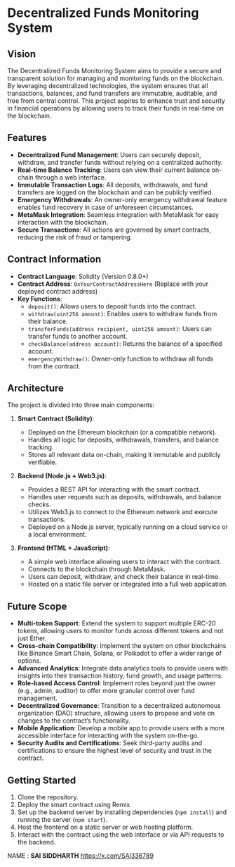# Decentralized Funds Monitoring System

## Vision
The Decentralized Funds Monitoring System aims to provide a secure and transparent solution for managing and monitoring funds on the blockchain. By leveraging decentralized technologies, the system ensures that all transactions, balances, and fund transfers are immutable, auditable, and free from central control. This project aspires to enhance trust and security in financial operations by allowing users to track their funds in real-time on the blockchain.

## Features
- **Decentralized Fund Management**: Users can securely deposit, withdraw, and transfer funds without relying on a centralized authority.
- **Real-time Balance Tracking**: Users can view their current balance on-chain through a web interface.
- **Immutable Transaction Logs**: All deposits, withdrawals, and fund transfers are logged on the blockchain and can be publicly verified.
- **Emergency Withdrawals**: An owner-only emergency withdrawal feature enables fund recovery in case of unforeseen circumstances.
- **MetaMask Integration**: Seamless integration with MetaMask for easy interaction with the blockchain.
- **Secure Transactions**: All actions are governed by smart contracts, reducing the risk of fraud or tampering.

## Contract Information
- **Contract Language**: Solidity (Version 0.8.0+)
- **Contract Address**: `0xYourContractAddressHere` (Replace with your deployed contract address)
- **Key Functions**:
  - `deposit()`: Allows users to deposit funds into the contract.
  - `withdraw(uint256 amount)`: Enables users to withdraw funds from their balance.
  - `transferFunds(address recipient, uint256 amount)`: Users can transfer funds to another account.
  - `checkBalance(address account)`: Returns the balance of a specified account.
  - `emergencyWithdraw()`: Owner-only function to withdraw all funds from the contract.

## Architecture
The project is divided into three main components:

1. **Smart Contract (Solidity)**:
   - Deployed on the Ethereum blockchain (or a compatible network).
   - Handles all logic for deposits, withdrawals, transfers, and balance tracking.
   - Stores all relevant data on-chain, making it immutable and publicly verifiable.

2. **Backend (Node.js + Web3.js)**:
   - Provides a REST API for interacting with the smart contract.
   - Handles user requests such as deposits, withdrawals, and balance checks.
   - Utilizes Web3.js to connect to the Ethereum network and execute transactions.
   - Deployed on a Node.js server, typically running on a cloud service or a local environment.

3. **Frontend (HTML + JavaScript)**:
   - A simple web interface allowing users to interact with the contract.
   - Connects to the blockchain through MetaMask.
   - Users can deposit, withdraw, and check their balance in real-time.
   - Hosted on a static file server or integrated into a full web application.

## Future Scope
- **Multi-token Support**: Extend the system to support multiple ERC-20 tokens, allowing users to monitor funds across different tokens and not just Ether.
- **Cross-chain Compatibility**: Implement the system on other blockchains like Binance Smart Chain, Solana, or Polkadot to offer a wider range of options.
- **Advanced Analytics**: Integrate data analytics tools to provide users with insights into their transaction history, fund growth, and usage patterns.
- **Role-based Access Control**: Implement roles beyond just the owner (e.g., admin, auditor) to offer more granular control over fund management.
- **Decentralized Governance**: Transition to a decentralized autonomous organization (DAO) structure, allowing users to propose and vote on changes to the contract’s functionality.
- **Mobile Application**: Develop a mobile app to provide users with a more accessible interface for interacting with the system on-the-go.
- **Security Audits and Certifications**: Seek third-party audits and certifications to ensure the highest level of security and trust in the contract.

## Getting Started
1. Clone the repository.
2. Deploy the smart contract using Remix.
3. Set up the backend server by installing dependencies (`npm install`) and running the server (`npm start`).
4. Host the frontend on a static server or web hosting platform.
5. Interact with the contract using the web interface or via API requests to the backend.

NAME : **SAI SIDDHARTH**
https://x.com/SAI336789